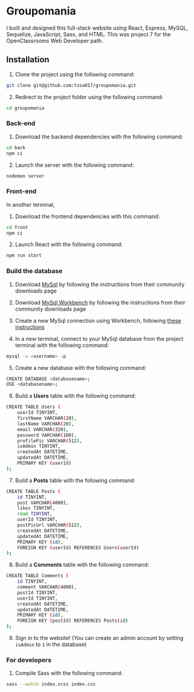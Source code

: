 # Groupomania

I built and designed this full-stack website using React, Express, MySQL, Sequelize, JavaScript, Sass, and HTML. This was project 7 for the OpenClassrooms Web Developer path.

## Installation

1. Clone the project using the following command:

```bash
git clone git@github.com:tssa017/groupomania.git
```

2. Redirect to the project folder using the following command:

```bash
cd groupomania
```

### Back-end

1. Download the backend dependencies with the following command:

```bash
cd back
npm ci
```

2. Launch the server with the following command:

```bash
nodemon server
```

### Front-end

In another terminal,

1. Download the frontend dependencies with this command:

```bash
cd front
npm ci
```

2. Launch React with the following command:

```bash
npm run start
```

### Build the database

1. Download [MySql](https://dev.mysql.com/downloads/mysql/) by following the instructions from their community downloads page

2. Download [MySql Workbench](https://dev.mysql.com/downloads/workbench/) by following the instructions from their community downloads page

3. Create a new MySql connection using Workbench, following [these instructions](https://dev.mysql.com/doc/workbench/en/wb-getting-started-tutorial-create-connection.html)

4. In a new terminal, connect to your MySql database from the project terminal with the following command:

```bash
mysql -u <username> -p
```

5. Create a new database with the following command:

```bash
CREATE DATABASE <databasename>;
USE <databasename>;
```

6. Build a **Users** table with the following command:

```bash
CREATE TABLE Users (
    userId TINYINT,
    firstName VARCHAR(20),
    lastName VARCHAR(20),
    email VARCHAR(320),
    password VARCHAR(100),
    profilePic VARCHAR(512),
    isAdmin TINYINT,
    createdAt DATETIME,
    updatedAt DATETIME,
    PRIMARY KEY (userId)
);
```

7. Build a **Posts** table with the following command:

```bash
CREATE TABLE Posts (
    id TINYINT,
    post VARCHAR(4000),
    likes TINYINT,
    read TINYINT,
    userId TINYINT,
    postPicUrl VARCHAR(512),
    createdAt DATETIME,
    updatedAt DATETIME,
    PRIMARY KEY (id),
    FOREIGN KEY (userId) REFERENCES Users(userId)
);
```

8. Build a **Comments** table with the following command:

```bash
CREATE TABLE Comments (
    id TINYINT,
    comment VARCHAR(4000),
    postId TINYINT,
    userId TINYINT,
    createdAt DATETIME,
    updatedAt DATETIME,
    PRIMARY KEY (id),
    FOREIGN KEY (postId) REFERENCES Posts(id)
);
```

9. Sign in to the website! (You can create an admin account by setting `isAdmin` to `1` in the database)

### For developers

1. Compile Sass with the following command:

```bash
sass --watch index.scss index.css
```
